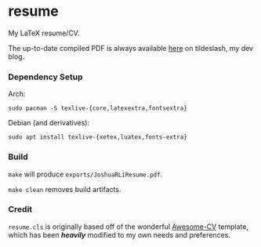# resume
My LaTeX resume/CV.

The up-to-date compiled PDF is always available [here](https://tildeslash.io/docs/JoshuaRLiResume.pdf) on tildeslash, my dev blog.

### Dependency Setup

Arch:

`sudo pacman -S texlive-{core,latexextra,fontsextra}`

Debian (and derivatives):

`sudo apt install texlive-{xetex,luatex,fonts-extra}`


### Build

`make` will produce `exports/JoshuaRLiResume.pdf`.

`make clean` removes build artifacts.


### Credit

`resume.cls` is originally based off of the wonderful [Awesome-CV](https://github.com/posquit0/Awesome-CV) template, which has been ***heavily*** modified to my own needs and preferences.
